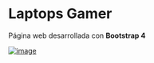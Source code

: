 # Laptops Gamer
Página web desarrollada con **Bootstrap 4**

<a href="https://jonathangalvanperez.github.io/laptops-gamer/">![image](https://user-images.githubusercontent.com/44724362/125230793-e8557180-e2af-11eb-9c7e-746b47b3818e.png)
